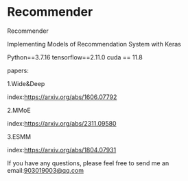 # Recommender
Recommender


Implementing Models of Recommendation System with Keras


Python==3.7.16
tensorflow==2.11.0
cuda == 11.8


papers:


1.Wide&Deep

index:https://arxiv.org/abs/1606.07792

2.MMoE

index:https://arxiv.org/abs/2311.09580


3.ESMM

index:https://arxiv.org/abs/1804.07931


If you have any questions, please feel free to send me an email:903019003@qq.com

